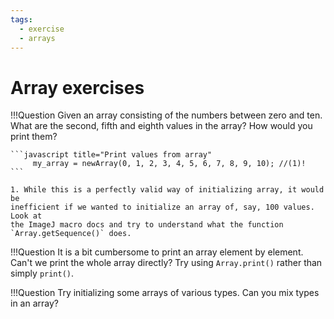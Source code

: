 ```yaml
---
tags:
  - exercise
  - arrays
---
```

# Array exercises

!!!Question
    Given an array consisting of the numbers between zero and ten. What are the
    second, fifth and eighth values in the array? How would you print them?

    ```javascript title="Print values from array"
         my_array = newArray(0, 1, 2, 3, 4, 5, 6, 7, 8, 9, 10); //(1)!
    ```

    1. While this is a perfectly valid way of initializing array, it would be
    inefficient if we wanted to initialize an array of, say, 100 values. Look at
    the ImageJ macro docs and try to understand what the function
    `Array.getSequence()` does.

!!!Question
        It is a bit cumbersome to print an array element by element. Can't we
        print the whole array directly? Try using `Array.print()` rather than
        simply `print()`.

!!!Question
        Try initializing some arrays of various types. Can you mix types in
        an array?
